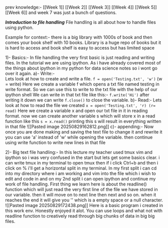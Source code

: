 prev knowledge:- [[Week 1]] [[Week 2]] [[Week 3]] [[Week 4]] [[Week 5]] [[Week 6]] and week 7 was just a bunch of questions.

***Introduction to file handling***
 File handling is all about how to handle files using python. 
 
 Example for context:- there is a big library with 1000s of book and then comes your book shelf with 10 books.  Library is a huge repo of books but it is hard to access and book shelf is easy to access but has limited space 

1)- Basics:- In file handling the very first basic is just reading and writing files. In the tutorial we are using ipython. As i have already covered most of the things about ipython in my python for data science notes so i wont go over it again. 
	a)- Write:-  
	Lets look at how to create and write a file.
	`f = open('Testing.txt', 'w')` (w = write)
	Here we create a variable f which opens a txt file named testing in write format. So we can use this to write to the txt file with the help of our ipython shell
	We can write in that txt file like this:- `f.write('Hi')`
	after writing it down we can write `f.close()` to close the variable. 
	b)- Read:- 
	Lets look at how to read the file we created
	`x = open('Testing.txt', 'r) (r= read)`
	Here we create a variable x and open our txt file in it in reading format.
	now we can create another variable s which will store x in a read function like this
	`s = x.read()`
	printing this s will result in everything written in that file
	![[Pasted image 20250829162812.png]]
	c)- appending:- 
	Now once you are done making and saving the text file to change it and rewrite it you can use 'a' instead of 'w' while opening the variable. then continue using write function to write new lines in that file

2)- Big text file handling:- In this lecture my teacher used tmux vim and ipython so i was very confused in the start but lets get some basics clear. 
i can write tmux in my terminal to open tmux then if i click Ctrl+b and then i click on % i'll get a horizontal split in my terminal. In my first split i can cd into my directory where i am working and vim into the file which i wish to edit and code in and on my 2nd split i can open ipython and continue my work of file handling. 
First thing we learn here is about the readline() function which will just read the very first line of the file we have stored in our variable. then it will move on to next line then next and so on. when it reaches the end it will give you '' which is a empty space or a null character.
![[Pasted image 20250829172438.png]]
Here is a basic program i created in this work env. Honestly enjoyed it alot. 
You can use loops and what not with readline function to creatively read through big chunks of data in big big files. 